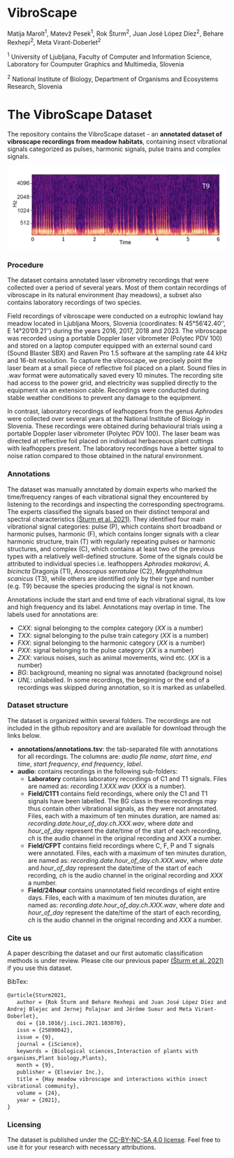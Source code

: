 # VibroScape

Matija Marolt<sup>1</sup>, Matevž Pesek<sup>1</sup>, Rok Šturm<sup>2</sup>, Juan José López Díez<sup>2</sup>, Behare Rexhepi<sup>2</sup>, Meta Virant-Doberlet<sup>2</sup>

<sup>1</sup> University of Ljubljana, Faculty of Computer and Information Science, Laboratory for Coumputer Graphics and Multimedia, Slovenia

<sup>2</sup> National Institute of Biology, Department of Organisms and Ecosystems Research, Slovenia

# The VibroScape Dataset

The repository contains the VibroScape dataset - an **annotated dataset of vibroscape recordings from meadow habitats**, containing insect vibrational signals categorized as pulses, harmonic signals, pulse trains and complex signals. 
<p align="center">
<img src="https://github.com/matijama/VibroScape/blob/main/T9.png" alt="T9 signal" width="500">
</p>

### Procedure
The dataset contains annotated laser vibrometry recordings that were collected over a period of several years. Most of them contain recordings of vibroscape in its natural environment (hay meadows), a subset also contains laboratory recordings of two species. 

Field recordings of vibroscape were conducted on a eutrophic lowland hay meadow located in Ljubljana Moors, Slovenia (coordinates: N 45°56’42.40’’, E 14°20’09.21’’) during the years 2016, 2017, 2018 and 2023. The vibroscape was recorded using a portable Doppler laser vibrometer (Polytec PDV 100) and stored on a laptop computer equipped with an external sound card (Sound Blaster SBX) and Raven Pro 1.5 software at the sampling rate 44 kHz and 16-bit resolution. To capture the vibroscape, we precisely point the laser beam at a small piece of reflective foil placed on a plant. Sound files in .wav format were automatically saved every 10 minutes. The recording site had access to the power grid, and electricity was supplied directly to the equipment via an extension cable. Recordings were conducted during stable weather conditions to prevent any damage to the equipment.

In contrast, laboratory recordings of leafhoppers from the genus *Aphrodes* were collected over several years at the National Institute of Biology in Slovenia. These recordings were obtained during behavioural trials using a portable Doppler laser vibrometer (Polytec PDV 100). The laser beam was directed at reflective foil placed on individual herbaceous plant cuttings with leafhoppers present. The laboratory recordings have a better signal to noise ration compared to those obtained in the natural environment.

### Annotations

The dataset was manually annotated by domain experts who marked the time/frequency ranges of each vibrational signal they encountered by listening to the recordings and inspecting the corresponding spectrograms. The experts classified the signals based on their distinct temporal and spectral characteristics [(Šturm et al. 2021)](https://doi.org/10.1016/j.isci.2021.103070). They identified four main vibrational signal categories: pulse (P), which contains short broadband or harmonic pulses, harmonic (F), which contains longer signals with a clear harmonic structure, train (T) with regularly repeating pulses or harmonic structures, and complex (C), which contains at least two of the previous types with a relatively well-defined structure. Some of the signals could be attributed to individual species i.e. leafhoppers *Aphrodes makarovi*, *A. bicincta* Dragonja (T1), *Anoscopus serratulae* (C2), *Megophthalmus scanicus* (T3), while others are identified only by their type and number (e.g. T9) because the species producing the signal is not known. 

Annotations include the start and end time of each vibrational signal, its low and high frequency and its label. Annotations may overlap in time. The labels used for annotations are:
* *CXX*: signal belonging to the complex category (*XX* is a number)
* *TXX*: signal belonging to the pulse train category (*XX* is a number)
* *FXX*: signal belonging to the harmonic category (*XX* is a number)
* *PXX*: signal belonging to the pulse category (*XX* is a number)
* *ZXX*: various noises, such as animal movements, wind etc. (*XX* is a number)
* *BG*: background, meaning no signal was annotated (background noise)
* *UNL*: unlabelled. In some recordings, the beginning or the end of a recordings was skipped during annotation, so it is marked as unlabelled.

### Dataset structure

The dataset is organized within several folders. The recordings are not included in the github repository and are available for download through the links below.

* **annotations/annotations.tsv**: the tab-separated file with annotations for all recordings. The columns are: *audio file name*, *start time*, *end time*, *start frequency*, *end frequency*, *label*.
* **audio**: contains recordings in the following sub-folders:
    * **Laboratory** contains laboratory recordings of C1 and T1 signals. Files are named as: *recording.1.XXX.wav* (*XXX* is a number).
    * **Field/C1T1** contains field recordings, where only the C1 and T1 signals have been labelled. The BG class in these recordings may thus contain other vibrational signals, as they were not annotated. Files, each with a maximum of ten minutes duration, are named as: *recording.date.hour_of_day.ch.XXX.wav*, where *date* and *hour_of_day* represent the date/time of the start of each recording, *ch* is the audio channel in the original recording and *XXX* a number.
    * **Field/CFPT** contains field recordings where C, F, P and T signals were annotated. Files, each with a maximum of ten minutes duration, are named as: *recording.date.hour_of_day.ch.XXX.wav*, where *date* and *hour_of_day* represent the date/time of the start of each recording, *ch* is the audio channel in the original recording and *XXX* a number.
    * **Field/24hour** contains unannotated field recordings of eight entire days. Files, each with a maximum of ten minutes duration, are named as: *recording.date.hour_of_day.ch.XXX.wav*, where *date* and *hour_of_day* represent the date/time of the start of each recording, *ch* is the audio channel in the original recording and *XXX* a number.

### Cite us
A paper describing the dataset and our first automatic classification methods is under review. Please cite our previous paper [(Šturm et al. 2021)](https://doi.org/10.1016/j.isci.2021.103070) if you use this dataset.

BibTex:
```
@article{Sturm2021,
   author = {Rok Šturm and Behare Rexhepi and Juan José López Díez and Andrej Blejec and Jernej Polajnar and Jérôme Sueur and Meta Virant-Doberlet},
   doi = {10.1016/j.isci.2021.103070},
   issn = {25890042},
   issue = {9},
   journal = {iScience},
   keywords = {Biological sciences,Interaction of plants with organisms,Plant biology,Plants},
   month = {9},
   publisher = {Elsevier Inc.},
   title = {Hay meadow vibroscape and interactions within insect vibrational community},
   volume = {24},
   year = {2021},
}
``` 

### Licensing
The dataset is published under the [CC-BY-NC-SA 4.0 license](https://creativecommons.org/licenses/by-nc-sa/4.0/legalcode). Feel free to use it for your research with necessary attributions. 

